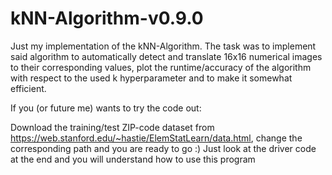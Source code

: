 # kNN-Algorithm-v0.9.0

Just my implementation of the kNN-Algorithm. The task was to implement said algorithm to automatically detect and translate 16x16 numerical images to their corresponding values, plot the runtime/accuracy of the algorithm with respect to the used k hyperparameter and to make it somewhat efficient.

If you (or future me) wants to try the code out: 

Download the training/test ZIP-code dataset from https://web.stanford.edu/~hastie/ElemStatLearn/data.html, change the corresponding path and you are ready to go :) Just look at the driver code at the end and you will understand how to use this program
